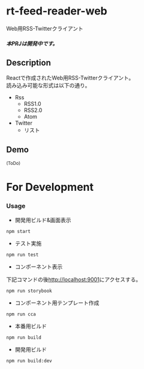 # rt-feed-reader-web
Web用RSS-Twitterクライアント
##### 本PRJは開発中です。

## Description
Reactで作成されたWeb用RSS-Twitterクライアント。<br>
読み込み可能な形式は以下の通り。
- Rss
    - RSS1.0
    - RSS2.0
    - Atom
- Twitter
    - リスト

## Demo
<small>(ToDo)</small>

# For Development
### Usage
- 開発用ビルド&画面表示
```
npm start
```

- テスト実施
```
npm run test
```

- コンポーネント表示

下記コマンドの後[http://localhost:9001](http://localhost:9001)にアクセスする。
```
npm run storybook
```

- コンポーネント用テンプレート作成
```
npm run cca
```

- 本番用ビルド
```
npm run build
```

- 開発用ビルド
```
npm run build:dev
```
